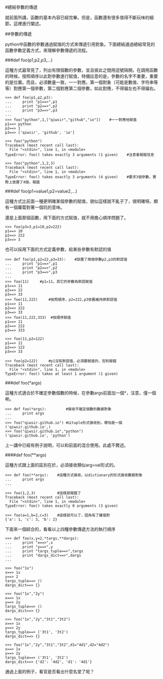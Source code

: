 #總結參數的傳遞

就前面所講，函數的基本內容已經完畢。但是，函數還有很多值得不斷玩味的細節。這裡進行闡述。

##參數的傳遞

python中函數的參數通過賦值的方式來傳遞引用對象。下面總結通過總結常見的函數參數定義方式，來理解參數傳遞的流程。

###def foo(p1,p2,p3,...)

這種方式最常見了，列出有限個數的參數，並且彼此之間用逗號隔開。在調用函數的時候，按照順序以此對參數進行賦值，特備註意的是，參數的名字不重要，重要的是位置。而且，必須數量一致，一一對應。第一個對象（可能是數值、字符串等等）對應第一個參數，第二個對應第二個參數，如此對應，不得偏左也不得偏右。

    >>> def foo(p1,p2,p3):
    ...     print "p1==>",p1
    ...     print "p2==>",p2
    ...     print "p3==>",p3
    ...
    >>> foo("python",1,["qiwsir","github","io"])    #一一對應地賦值
    p1==> python
    p2==> 1
    p3==> ['qiwsir', 'github', 'io']

    >>> foo("python")
    Traceback (most recent call last):
      File "<stdin>", line 1, in <module>
    TypeError: foo() takes exactly 3 arguments (1 given)    #注意看報錯信息

    >>> foo("python",1,2,3)
    Traceback (most recent call last):
      File "<stdin>", line 1, in <module>
    TypeError: foo() takes exactly 3 arguments (4 given)    #要求3個參數，實際上放置了4個，報錯

###def foo(p1=value1,p2=value2,...)

這種方式比前面一種更明確某個參數的賦值，貌似這樣就不亂子了，很明確呀。頗有一個蘿蔔對著一個坑的意味。

還是上面那個函數，用下面的方式賦值，就不用擔心順序問題了。

    >>> foo(p3=3,p1=10,p2=222)
    p1==> 10
    p2==> 222
    p3==> 3

也可以採用下面的方式定義參數，給某些參數有默認的值

    >>> def foo(p1,p2=22,p3=33):    #設置了兩個參數p2,p3的默認值
    ...     print "p1==>",p1
    ...     print "p2==>",p2
    ...     print "p3==>",p3
    ...
    >>> foo(11)     #p1=11，其它的參數為默認賦值
    p1==> 11
    p2==> 22
    p3==> 33
    >>> foo(11,222)     #按照順序，p2=222,p3依舊維持原默認值
    p1==> 11
    p2==> 222
    p3==> 33
    >>> foo(11,222,333)  #按順序賦值
    p1==> 11
    p2==> 222
    p3==> 333

    >>> foo(11,p2=122)
    p1==> 11
    p2==> 122
    p3==> 33

    >>> foo(p2=122)     #p1沒有默認值，必須要賦值的，否則報錯
    Traceback (most recent call last):
      File "<stdin>", line 1, in <module>
    TypeError: foo() takes at least 1 argument (1 given)

###def foo(*args)

這種方式適合於不確定參數個數的時候，在參數args前面加一個*，注意，僅一個喲。

    >>> def foo(*args):         #接收不確定個數的數據對象
    ...     print args
    ...
    >>> foo("qiwsir.github.io") #以tuple形式接收到，哪怕是一個
    ('qiwsir.github.io',)
    >>> foo("qiwsir.github.io","python")
    ('qiwsir.github.io', 'python')

上一講中已經有例子說明，可以和前面的混合使用。此處不贅述。

####def foo(**args)

這種方式跟上面的區別在於，必須接收類似arg=val形式的。

    >>> def foo(**args):    #這種方式接收，以dictionary的形式接收數據對象
    ...     print args
    ...

    >>> foo(1,2,3)          #這樣就報錯了
    Traceback (most recent call last):
      File "<stdin>", line 1, in <module>
    TypeError: foo() takes exactly 0 arguments (3 given)

    >>> foo(a=1,b=2,c=3)    #這樣就可以了，因為有了鍵值對
    {'a': 1, 'c': 3, 'b': 2}

下面來一個綜合的，看看以上四種參數傳遞方法的執行順序

    >>> def foo(x,y=2,*targs,**dargs):
    ...     print "x==>",x
    ...     print "y==>",y
    ...     print "targs_tuple==>",targs
    ...     print "dargs_dict==>",dargs
    ...

    >>> foo("1x")
    x==> 1x
    y==> 2
    targs_tuple==> ()
    dargs_dict==> {}

    >>> foo("1x","2y")
    x==> 1x
    y==> 2y
    targs_tuple==> ()
    dargs_dict==> {}

    >>> foo("1x","2y","3t1","3t2")
    x==> 1x
    y==> 2y
    targs_tuple==> ('3t1', '3t2')
    dargs_dict==> {}

    >>> foo("1x","2y","3t1","3t2",d1="4d1",d2="4d2")
    x==> 1x
    y==> 2y
    targs_tuple==> ('3t1', '3t2')
    dargs_dict==> {'d2': '4d2', 'd1': '4d1'}

通過上面的例子，看官是否看出什麼名堂了呢？



